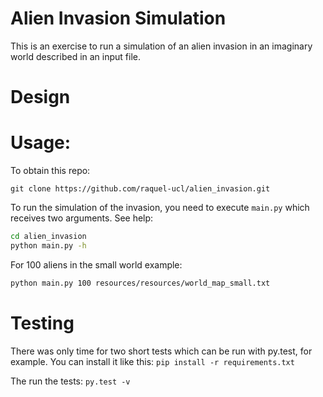 # Alien Invasion Simulation

This is an exercise to run a simulation of an alien invasion in an imaginary world described in an input file.

# Design



# Usage:

To obtain this repo:

`git clone https://github.com/raquel-ucl/alien_invasion.git`

To run the simulation of the invasion, you need to execute `main.py` which receives two arguments. See help:

```bash
cd alien_invasion
python main.py -h
```

For 100 aliens in the small world example:
```bash
python main.py 100 resources/resources/world_map_small.txt
```

# Testing 

There was only time for two short tests which can be run with py.test, for example.
You can install it like this:
`pip install -r requirements.txt`

The run the tests:
`py.test -v`
